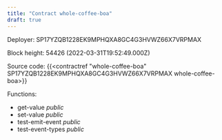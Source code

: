 ```yaml
---
title: "Contract whole-coffee-boa"
draft: true
---
```

Deployer: SP17YZQB1228EK9MPHQXA8GC4G3HVWZ66X7VRPMAX


 



Block height: 54426 (2022-03-31T19:52:49.000Z)

Source code: {{<contractref "whole-coffee-boa" SP17YZQB1228EK9MPHQXA8GC4G3HVWZ66X7VRPMAX whole-coffee-boa>}}

Functions:

* get-value _public_
* set-value _public_
* test-emit-event _public_
* test-event-types _public_
